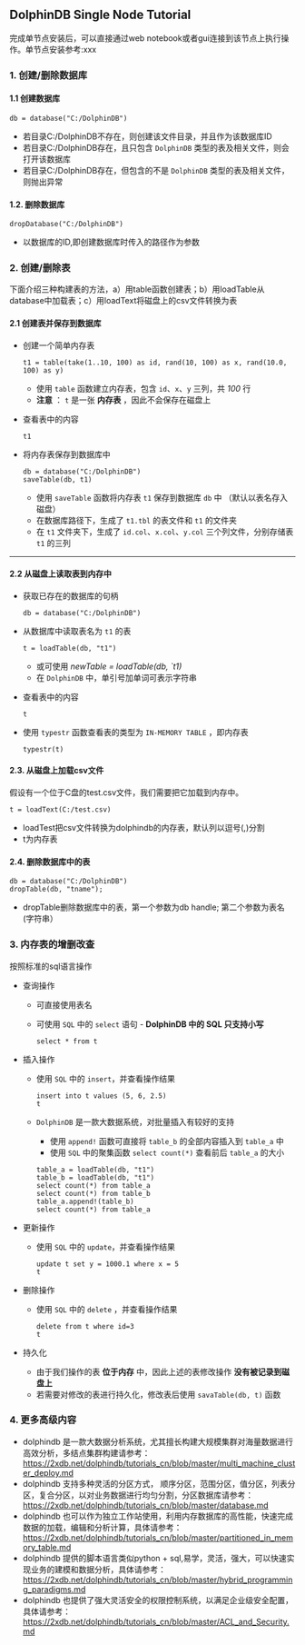##                                        DolphinDB Single Node Tutorial

  完成单节点安装后，可以直接通过web notebook或者gui连接到该节点上执行操作。单节点安装参考:xxx

### 1. 创建/删除数据库
#### 1.1 创建数据库
  ```
  db = database("C:/DolphinDB")
  ```
  
  * 若目录C:/DolphinDB不存在，则创建该文件目录，并且作为该数据库ID
  * 若目录C:/DolphinDB存在，且只包含 `DolphinDB` 类型的表及相关文件，则会打开该数据库
  * 若目录C:/DolphinDB存在，但包含的不是 `DolphinDB` 类型的表及相关文件，则抛出异常

#### 1.2. 删除数据库
  ```
  dropDatabase("C:/DolphinDB")
  ```
   * 以数据库的ID,即创建数据库时传入的路径作为参数

### 2. 创建/删除表

  下面介绍三种构建表的方法，a）用table函数创建表；b）用loadTable从database中加载表；c）用loadText将磁盘上的csv文件转换为表
  
#### 2.1 创建表并保存到数据库

* 创建一个简单内存表

  ```
  t1 = table(take(1..10, 100) as id, rand(10, 100) as x, rand(10.0, 100) as y)
  ```

  * 使用 `table` 函数建立内存表，包含 `id`、`x`、`y` 三列，共 _100_ 行
  * __注意__ ： `t`  是一张 __内存表__ ，因此不会保存在磁盘上

* 查看表中的内容

  ```
  t1
  ```

* 将内存表保存到数据库中

  ```
  db = database("C:/DolphinDB")
  saveTable(db, t1)
  ```

  * 使用 `saveTable`  函数将内存表 `t1`  保存到数据库 `db` 中 （默认以表名存入磁盘）
  * 在数据库路径下，生成了 `t1.tbl` 的表文件和 `t1` 的文件夹
  * 在 `t1` 文件夹下，生成了 `id.col`、`x.col`、`y.col` 三个列文件，分别存储表 `t1` 的三列


---

#### 2.2 从磁盘上读取表到内存中

* 获取已存在的数据库的句柄

  ```
  db = database("C:/DolphinDB")
  ```

* 从数据库中读取表名为 `t1` 的表

  ```
  t = loadTable(db, "t1")
  ```

  * 或可使用 _newTable = loadTable(db, `t1)_
  * 在 `DolphinDB` 中，单引号加单词可表示字符串

* 查看表中的内容

  ```
  t
  ```

* 使用 `typestr` 函数查看表的类型为 `IN-MEMORY TABLE` ，即内存表

  ```
  typestr(t)
  ```
  
#### 2.3. 从磁盘上加载csv文件
   
  假设有一个位于C盘的test.csv文件，我们需要把它加载到内存中。
  ```
  t = loadText(C:/test.csv)
  ```
  * loadTest把csv文件转换为dolphindb的内存表，默认列以逗号(,)分割
  * t为内存表
  
   
#### 2.4. 删除数据库中的表

  ```
  db = database("C:/DolphinDB")
  dropTable(db, "tname"); 
  ```
  * dropTable删除数据库中的表，第一个参数为db handle; 第二个参数为表名(字符串）


### 3. 内存表的增删改查 
  
  按照标准的sql语言操作

* 查询操作

  * 可直接使用表名

  * 可使用 `SQL` 中的 `select` 语句 - __DolphinDB 中的 SQL 只支持小写__

    ```
    select * from t
    ```

* 插入操作

  * 使用 `SQL` 中的 `insert`，并查看操作结果

    ```
    insert into t values (5, 6, 2.5)
    t
    ```

  * `DolphinDB` 是一款大数据系统，对批量插入有较好的支持

    * 使用 `append!` 函数可直接将 `table_b` 的全部内容插入到 `table_a` 中
    * 使用 `SQL` 中的聚集函数 `select count(*)` 查看前后 `table_a` 的大小

    ```
    table_a = loadTable(db, "t1")
    table_b = loadTable(db, "t1")
    select count(*) from table_a
    select count(*) from table_b
    table_a.append!(table_b)
    select count(*) from table_a
    ```

* 更新操作

  * 使用 `SQL` 中的 `update`，并查看操作结果

    ```
    update t set y = 1000.1 where x = 5
    t
    ```

* 删除操作

  * 使用 `SQL` 中的 `delete` ，并查看操作结果

    ```
    delete from t where id=3
    t
    ```

* 持久化

  * 由于我们操作的表 __位于内存__ 中，因此上述的表修改操作 __没有被记录到磁盘上__
  * 若需要对修改的表进行持久化，修改表后使用 `savaTable(db, t)` 函数

### 4. 更多高级内容
  * dolphindb 是一款大数据分析系统，尤其擅长构建大规模集群对海量数据进行高效分析，多结点集群构建请参考：https://2xdb.net/dolphindb/tutorials_cn/blob/master/multi_machine_cluster_deploy.md
  * dolphindb 支持多种灵活的分区方式， 顺序分区，范围分区，值分区，列表分区，复合分区，以对业务数据进行均匀分割，分区数据库请参考：https://2xdb.net/dolphindb/tutorials_cn/blob/master/database.md
  * dolphindb 也可以作为独立工作站使用，利用内存数据库的高性能，快速完成数据的加载，编辑和分析计算，具体请参考：https://2xdb.net/dolphindb/tutorials_cn/blob/master/partitioned_in_memory_table.md
  * dolphindb 提供的脚本语言类似python + sql,易学，灵活，强大，可以快速实现业务的建模和数据分析，具体请参考：https://2xdb.net/dolphindb/tutorials_cn/blob/master/hybrid_programming_paradigms.md
  * dolphindb 也提供了强大灵活安全的权限控制系统，以满足企业级安全配置，具体请参考：https://2xdb.net/dolphindb/tutorials_cn/blob/master/ACL_and_Security.md

